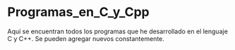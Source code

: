 # Programas_en_C_y_Cpp
Aquí se encuentran todos los programas que he desarrollado en el lenguaje C y C++. Se pueden agregar nuevos constantemente.
